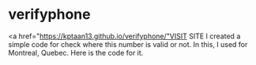 # verifyphone <br>
<a href="https://kptaan13.github.io/verifyphone/"VISIT SITE </a>
I created a simple code for check where this number is valid or not. In this, I used for Montreal, Quebec.
Here is the code for it.

